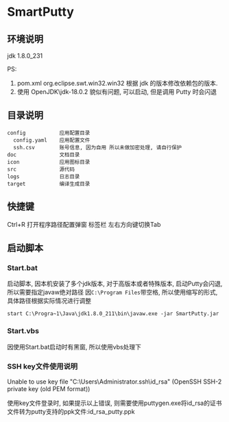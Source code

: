 # SmartPutty

## 环境说明

jdk 1.8.0_231

PS:

1. pom.xml org.eclipse.swt.win32.win32 根据 jdk 的版本修改依赖包的版本.
2. 使用 OpenJDK\jdk-18.0.2 貌似有问题, 可以启动, 但是调用 Putty 时会闪退

## 目录说明

```plaintext
config           应用配置目录
  config.yaml    应用配置文件
  ssh.csv        账号信息, 因为自用 所以未做加密处理, 请自行保护
doc              文档目录
icon             应用图标目录
src              源代码
logs             日志目录
target           编译生成目录
```

## 快捷键

Ctrl+R 打开程序路径配置弹窗
标签栏 左右方向键切换Tab

## 启动脚本

### Start.bat
启动脚本, 因本机安装了多个jdk版本, 对于高版本或者特殊版本, 启动Putty会闪退, 所以需要指定javaw绝对路径
因`C:\Program Files`带空格, 所以使用缩写的形式, 具体路径根据实际情况进行调整
```
start C:\Progra~1\Java\jdk1.8.0_211\bin\javaw.exe -jar SmartPutty.jar
```

### Start.vbs
因使用Start.bat启动时有黑窗, 所以使用vbs处理下

### SSH key文件使用说明
Unable to use key file "C:\Users\Administrator\.ssh\id_rsa" (OpenSSH SSH-2 private key (old PEM format))

使用key文件登录时, 如果提示以上错误, 则需要使用puttygen.exe将id_rsa的证书文件转为putty支持的ppk文件:id_rsa_putty.ppk
